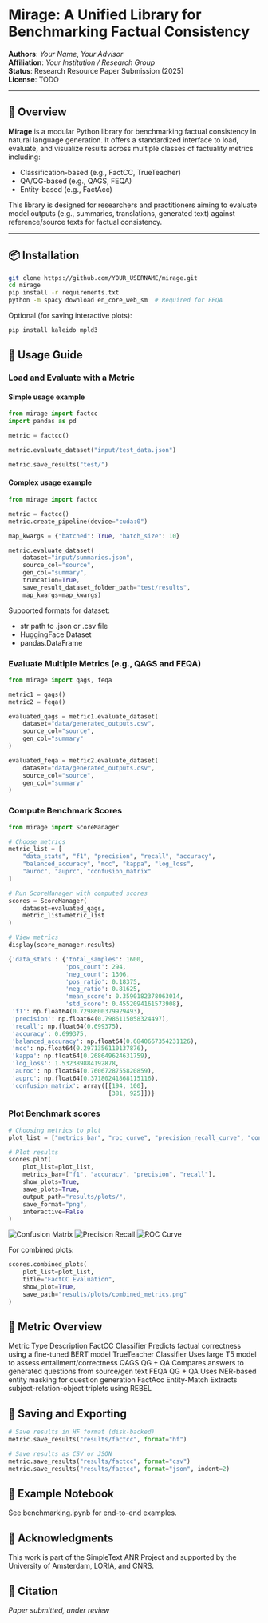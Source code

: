 # Mirage: A Unified Library for Benchmarking Factual Consistency

**Authors**: _Your Name_, _Your Advisor_  
**Affiliation**: _Your Institution / Research Group_  
**Status**: Research Resource Paper Submission (2025)  
**License**: TODO

---

## 🧭 Overview

**Mirage** is a modular Python library for benchmarking factual consistency in natural language generation. It offers a standardized interface to load, evaluate, and visualize results across multiple classes of factuality metrics including:

- Classification-based (e.g., FactCC, TrueTeacher)
- QA/QG-based (e.g., QAGS, FEQA)
- Entity-based (e.g., FactAcc)

This library is designed for researchers and practitioners aiming to evaluate model outputs (e.g., summaries, translations, generated text) against reference/source texts for factual consistency.

---

## 📦 Installation

```bash
git clone https://github.com/YOUR_USERNAME/mirage.git
cd mirage
pip install -r requirements.txt
python -m spacy download en_core_web_sm  # Required for FEQA
```

Optional (for saving interactive plots):
```bash
pip install kaleido mpld3
```

## 🔧 Usage Guide
### Load and Evaluate with a Metric

#### Simple usage example
```python
from mirage import factcc
import pandas as pd

metric = factcc()

metric.evaluate_dataset("input/test_data.json")

metric.save_results("test/")
```

#### Complex usage example
```python
from mirage import factcc

metric = factcc()
metric.create_pipeline(device="cuda:0")

map_kwargs = {"batched": True, "batch_size": 10}

metric.evaluate_dataset(
    dataset="input/summaries.json",
    source_col="source",
    gen_col="summary",
    truncation=True,
    save_result_dataset_folder_path="test/results",
    map_kwargs=map_kwargs)
```

Supported formats for dataset:
- str path to .json or .csv file
- HuggingFace Dataset
- pandas.DataFrame


### Evaluate Multiple Metrics (e.g., QAGS and FEQA)

```python
from mirage import qags, feqa

metric1 = qags()
metric2 = feqa()

evaluated_qags = metric1.evaluate_dataset(
    dataset="data/generated_outputs.csv",
    source_col="source",
    gen_col="summary"
)

evaluated_feqa = metric2.evaluate_dataset(
    dataset="data/generated_outputs.csv",
    source_col="source",
    gen_col="summary"
)
```

### Compute Benchmark Scores

```python
from mirage import ScoreManager

# Choose metrics
metric_list = [
    "data_stats", "f1", "precision", "recall", "accuracy",
    "balanced_accuracy", "mcc", "kappa", "log_loss",
    "auroc", "auprc", "confusion_matrix"
]

# Run ScoreManager with computed scores
scores = ScoreManager(
    dataset=evaluated_qags,
    metric_list=metric_list
)

# View metrics
display(score_manager.results)
```

```python
{'data_stats': {'total_samples': 1600,
                'pos_count': 294,
                'neg_count': 1306,
                'pos_ratio': 0.18375,
                'neg_ratio': 0.81625,
                'mean_score': 0.3590182378063014,
                'std_score': 0.4552094161573908},
 'f1': np.float64(0.7298600379929493),
 'precision': np.float64(0.7986115058324497),
 'recall': np.float64(0.699375),
 'accuracy': 0.699375,
 'balanced_accuracy': np.float64(0.6840667354231126),
 'mcc': np.float64(0.2971356110137876),
 'kappa': np.float64(0.268649624631759),
 'log_loss': 1.532389884192878,
 'auroc': np.float64(0.7606728755820859),
 'auprc': np.float64(0.37180241868115116),
 'confusion_matrix': array([[194, 100],
                            [381, 925]])}
```

### Plot Benchmark scores

```python
# Choosing metrics to plot
plot_list = ["metrics_bar", "roc_curve", "precision_recall_curve", "confusion_matrix"]

# Plot results
scores.plot(
    plot_list=plot_list,
    metrics_bar=["f1", "accuracy", "precision", "recall"],
    show_plots=True,
    save_plots=True,
    output_path="results/plots/",
    save_format="png",
    interactive=False
)
```
![Confusion Matrix](plots/confusion_matrix.png)
![Precision Recall](plots/precision_recall_curve.png)
![ROC Curve](plots/roc_curve.png)

For combined plots:

```python
scores.combined_plots(
    plot_list=plot_list,
    title="FactCC Evaluation",
    show_plot=True,
    save_path="results/plots/combined_metrics.png"
)
```
## 🧠 Metric Overview
Metric	Type	Description
FactCC	Classifier	Predicts factual correctness using a fine-tuned BERT model
TrueTeacher	Classifier	Uses large T5 model to assess entailment/correctness
QAGS	QG + QA	Compares answers to generated questions from source/gen text
FEQA	QG + QA	Uses NER-based entity masking for question generation
FactAcc	Entity-Match	Extracts subject-relation-object triplets using REBEL

## 💾 Saving and Exporting

```python
# Save results in HF format (disk-backed)
metric.save_results("results/factcc", format="hf")

# Save results as CSV or JSON
metric.save_results("results/factcc", format="csv")
metric.save_results("results/factcc", format="json", indent=2)
```

## 🧪 Example Notebook

See benchmarking.ipynb for end-to-end examples.

## 🧬 Acknowledgments

This work is part of the SimpleText ANR Project and supported by the University of Amsterdam, LORIA, and CNRS.


## 📄 Citation

_Paper submitted, under review_
